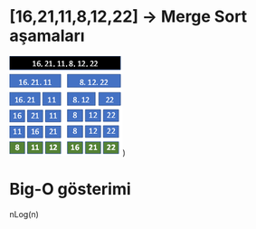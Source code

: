 # [16,21,11,8,12,22] -> Merge Sort aşamaları

![alt text](https://github.com/iabadanoglu/MyUnityProjects/blob/Unity/mergeSort.png))

# Big-O gösterimi

nLog(n)
